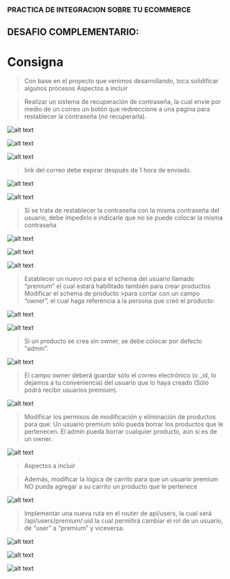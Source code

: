 ### PRACTICA DE INTEGRACION  SOBRE TU ECOMMERCE

## DESAFIO COMPLEMENTARIO:

# Consigna

>Con base en el proyecto que venimos desarrollando, toca solidificar algunos procesos Aspectos a incluir

>Realizar un sistema de recuperación de contraseña, la cual envíe por medio de un correo un botón que redireccione a una página para restablecer la contraseña
>(no recuperarla).

![alt text](/img/image.png)

![alt text](/img/image-1.png)

![alt text](/img/image-4.png)

>link del correo debe expirar después de 1 hora de enviado.

![alt text](/img/image-2.png)

![alt text](/img/image-3.png)

>Si se trata de restablecer la contraseña con la misma contraseña del usuario, debe impedirlo e indicarle que no se puede colocar la misma contraseña

![alt text](/img/image-6.png)

![alt text](/img/image-5.png)

![alt text](/img/image-7.png)


>Establecer un nuevo rol para el schema del usuario llamado “premium” el cual estará habilitado también para crear productos Modificar el schema de producto >para contar con un campo “owner”, el cual haga referencia a la persona que creó el producto:

![alt text](/img/image-8.png)

![alt text](/img/image-9.png)

>Si un producto se crea sin owner, se debe colocar por defecto “admin”.

![alt text](/img/image-11.png)

>El campo owner deberá guardar sólo el correo electrónico (o _id, lo dejamos a tu conveniencia) del usuario que lo haya creado (Sólo podrá recibir usuarios
>premium).

![alt text](/img/image-10.png)


>Modificar los permisos de modificación y eliminación de productos para que:
>Un usuario premium sólo pueda borrar los productos que le pertenecen.
>El admin pueda borrar cualquier producto, aún si es de un owner.

![alt text](/img/image-12.png)



>Aspectos a incluir

>Además, modificar la lógica de carrito para que un usuario premium NO pueda agregar a su carrito un producto que le pertenece

![alt text](/img/image-13.png)

>Implementar una nueva ruta en el router de api/users, la cual será /api/users/premium/:uid  la cual permitirá cambiar el rol de un usuario, de “user” a “premium” y viceversa.

![alt text](/img/image-14.png)

![alt text](/img/image-15.png)

![alt text](/img/image-16.png)
